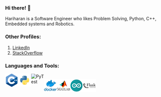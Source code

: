 ### Hi there! 👋

Hariharan is a Software Engineer who likes Problem Solving, Python, C++, Embedded systems and Robotics.

### Other Profiles:
1. [LinkedIn](https://www.linkedin.com/in/hariharanragothaman/)
2. [StackOverflow](https://stackoverflow.com/users/3555366/hariharanragothaman)

### Languages and Tools:  

[<img align="left" alt="cplusplus" width="42px" src="https://raw.githubusercontent.com/github/explore/80688e429a7d4ef2fca1e82350fe8e3517d3494d/topics/cpp/cpp.png"  />](cplusplus)
[<img align="left" alt="Python" width="42px" src="https://raw.githubusercontent.com/github/explore/80688e429a7d4ef2fca1e82350fe8e3517d3494d/topics/python/python.png"  />](python)
[<img align="left" alt="PyTest" width="42px" src="https://docs.pytest.org/en/stable/_static/pytest1.png" />](PyTest)    
[<img align="left" alt="Docker" width="42px" src="https://raw.githubusercontent.com/github/explore/80688e429a7d4ef2fca1e82350fe8e3517d3494d/topics/docker/docker.png"  />](docker)
[<img align="left" alt="MATLAB" width="42px" src="https://raw.githubusercontent.com/github/explore/80688e429a7d4ef2fca1e82350fe8e3517d3494d/topics/matlab/matlab.png"  />](MATLAB)
[<img align="left" alt="Arduino" width="42px" src="https://raw.githubusercontent.com/github/explore/80688e429a7d4ef2fca1e82350fe8e3517d3494d/topics/arduino/arduino.png"  />](Arduino)
[<img align="left" alt="Flask" width="42px" src="https://raw.githubusercontent.com/github/explore/80688e429a7d4ef2fca1e82350fe8e3517d3494d/topics/flask/flask.png" />](Flask)     
<br />


<!--
**hariharanragothaman/hariharanragothaman** is a ✨ _special_ ✨ repository because its `README.md` (this file) appears on your GitHub profile.

Here are some ideas to get you started:

- 🔭 I’m currently working on ...
- 🌱 I’m currently learning ...
- 👯 I’m looking to collaborate on ...
- 🤔 I’m looking for help with ...
- 💬 Ask me about ...
- 📫 How to reach me: ...
- 😄 Pronouns: ...
- ⚡ Fun fact: ...
-->
